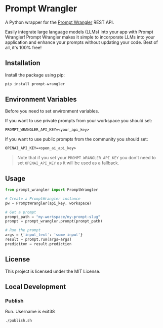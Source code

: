 # Prompt Wrangler

A Python wrapper for the [Prompt Wrangler](https://prompt-wrangler.com/) REST API.

Easily integrate large language models (LLMs) into your app with Prompt Wrangler! Prompt Wrangler makes it simple to incorporate LLMs into your application and enhance your prompts without updating your code. Best of all, it's 100% free!

## Installation

Install the package using pip:

```bash
pip install prompt-wrangler
```

## Environment Variables

Before you need to set environment variables.

If you want to use private prompts from your workspace you should set:

```txt
PROMPT_WRANGLER_API_KEY=<your_api_key>
```

If you want to use public prompts from the community you should set:

```txt
OPENAI_API_KEY=<open_ai_api_key>
```

> Note that if you set your `PROMPT_WRANGLER_API_KEY` you don't need to set `OPENAI_API_KEY` as it will be used as a fallback.

## Usage

```python
from prompt_wrangler import PromptWrangler

# Create a PromptWrangler instance
pw = PromptWrangler(api_key, workspace)

# Get a prompt
prompt_path = "my-workspace/my-prompt-slug"
prompt = prompt_wrangler.prompt(prompt_path)

# Run the prompt
args = {'input_text': 'some input'}
result = prompt.run(args=args)
prediciton = result.prediction
```

## License

This project is licensed under the MIT License.

## Local Development

### Publish

Run. Username is exit38

```
./publish.sh
```

